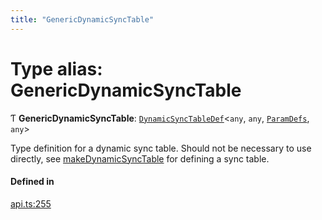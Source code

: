 ```yaml
---
title: "GenericDynamicSyncTable"
---
```

# Type alias: GenericDynamicSyncTable

Ƭ **GenericDynamicSyncTable**: [`DynamicSyncTableDef`](../interfaces/DynamicSyncTableDef.md)<`any`, `any`, [`ParamDefs`](ParamDefs.md), `any`\>

Type definition for a dynamic sync table.
Should not be necessary to use directly, see [makeDynamicSyncTable](../functions/makeDynamicSyncTable.md)
for defining a sync table.

#### Defined in

[api.ts:255](https://github.com/coda/packs-sdk/blob/main/api.ts#L255)

